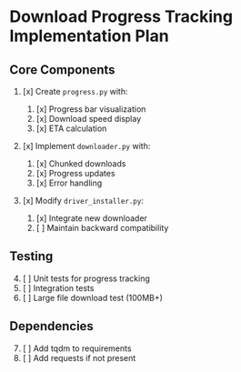 # Download Progress Tracking Implementation Plan

## Core Components
1. [x] Create `progress.py` with:
   1. [x] Progress bar visualization
   2. [x] Download speed display
   3. [x] ETA calculation

2. [x] Implement `downloader.py` with:
   1. [x] Chunked downloads
   2. [x] Progress updates
   3. [x] Error handling

3. [x] Modify `driver_installer.py`:
   1. [x] Integrate new downloader
   2. [ ] Maintain backward compatibility

## Testing
4. [ ] Unit tests for progress tracking
5. [ ] Integration tests
6. [ ] Large file download test (100MB+)

## Dependencies
7. [ ] Add tqdm to requirements
8. [ ] Add requests if not present
